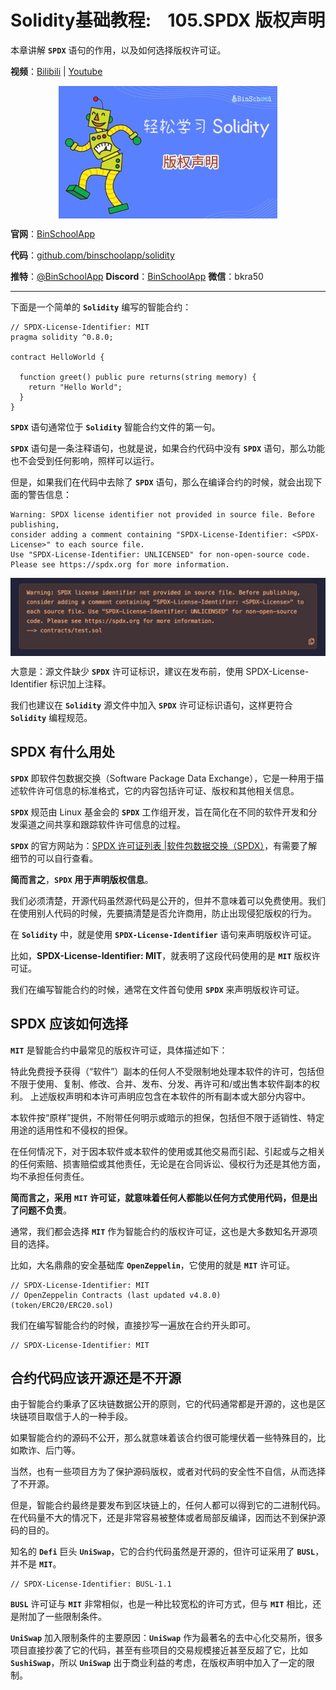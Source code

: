 # Solidity基础教程:&nbsp;&nbsp;&nbsp;&nbsp;105.SPDX 版权声明 

本章讲解 **`SPDX`** 语句的作用，以及如何选择版权许可证。

**视频**：[Bilibili](https://www.bilibili.com/video/BV1nj411o7M6)  |  [Youtube](https://youtu.be/3otW_llb6is)
<p align="center"><img src="./img/solidity-basic-v5.png" align="middle" /></p>

**官网**：[BinSchoolApp](https://binschool.app)

**代码**：[github.com/binschoolapp/solidity](https://github.com/binschoolapp/solidity)

**推特**：[@BinSchoolApp](https://twitter.com/BinSchoolApp)    **Discord**：[BinSchoolApp](https://discord.gg/PB2YEvggWq)   **微信**：bkra50 

-----
下面是一个简单的 **`Solidity`** 编写的智能合约：

```solidity
// SPDX-License-Identifier: MIT
pragma solidity ^0.8.0;

contract HelloWorld {

  function greet() public pure returns(string memory) { 
    return "Hello World"; 
  } 
}
```

**`SPDX`** 语句通常位于 **`Solidity`** 智能合约文件的第一句。

**`SPDX`** 语句是一条注释语句，也就是说，如果合约代码中没有 **`SPDX`** 语句，那么功能也不会受到任何影响，照样可以运行。

但是，如果我们在代码中去除了 **`SPDX`** 语句，那么在编译合约的时候，就会出现下面的警告信息：

```solidity
Warning: SPDX license identifier not provided in source file. Before publishing,
consider adding a comment containing "SPDX-License-Identifier: <SPDX-License>" to each source file.
Use "SPDX-License-Identifier: UNLICENSED" for non-open-source code.
Please see https://spdx.org for more information. 
```
<p align="center"><img src="./img/solidity-spdx-warning.png" align="middle" width="800px" /></p>

大意是：源文件缺少 **`SPDX`** 许可证标识，建议在发布前，使用 SPDX-License-Identifier 标识加上注释。

我们也建议在 **`Solidity`** 源文件中加入 **`SPDX`** 许可证标识语句，这样更符合 **`Solidity`** 编程规范。

## SPDX 有什么用处

**`SPDX`** 即软件包数据交换（Software Package Data Exchange），它是一种用于描述软件许可信息的标准格式，它的内容包括许可证、版权和其他相关信息。

**`SPDX`** 规范由 Linux 基金会的 **`SPDX`** 工作组开发，旨在简化在不同的软件开发和分发渠道之间共享和跟踪软件许可信息的过程。

**`SPDX`** 的官方网站为：[SPDX 许可证列表 |软件包数据交换（SPDX）](https://spdx.org/licenses/)，有需要了解细节的可以自行查看。

**简而言之**，**`SPDX`** **用于声明版权信息**。

我们必须清楚，开源代码虽然源代码是公开的，但并不意味着可以免费使用。我们在使用别人代码的时候，先要搞清楚是否允许商用，防止出现侵犯版权的行为。

在 **`Solidity`** 中，就是使用 **`SPDX-License-Identifier`** 语句来声明版权许可证。

比如，**SPDX-License-Identifier: MIT**，就表明了这段代码使用的是 **`MIT`** 版权许可证。

我们在编写智能合约的时候，通常在文件首句使用 **`SPDX`** 来声明版权许可证。

## SPDX 应该如何选择

**`MIT`** 是智能合约中最常见的版权许可证，具体描述如下：

特此免费授予获得（“软件”）副本的任何人不受限制地处理本软件的许可，包括但不限于使用、复制、修改、合并、发布、分发、再许可和/或出售本软件副本的权利。
上述版权声明和本许可声明应包含在本软件的所有副本或大部分内容中。

本软件按“原样”提供，不附带任何明示或暗示的担保，包括但不限于适销性、特定用途的适用性和不侵权的担保。

在任何情况下，对于因本软件或本软件的使用或其他交易而引起、引起或与之相关的任何索赔、损害赔偿或其他责任，无论是在合同诉讼、侵权行为还是其他方面，均不承担任何责任。

**简而言之，采用** **`MIT`** **许可证，就意味着任何人都能以任何方式使用代码，但是出了问题不负责**。

通常，我们都会选择 **`MIT`** 作为智能合约的版权许可证，这也是大多数知名开源项目的选择。

比如，大名鼎鼎的安全基础库 **`OpenZeppelin`**，它使用的就是 **`MIT`** 许可证。

```solidity
// SPDX-License-Identifier: MIT
// OpenZeppelin Contracts (last updated v4.8.0) (token/ERC20/ERC20.sol)
```

我们在编写智能合约的时候，直接抄写一遍放在合约开头即可。

```solidity
// SPDX-License-Identifier: MIT
```

## 合约代码应该开源还是不开源

由于智能合约秉承了区块链数据公开的原则，它的代码通常都是开源的，这也是区块链项目取信于人的一种手段。

如果智能合约的源码不公开，那么就意味着该合约很可能埋伏着一些特殊目的，比如欺诈、后门等。

当然，也有一些项目方为了保护源码版权，或者对代码的安全性不自信，从而选择了不开源。

但是，智能合约最终是要发布到区块链上的，任何人都可以得到它的二进制代码。在代码量不大的情况下，还是非常容易被整体或者局部反编译，因而达不到保护源码的目的。

知名的 **`Defi`** 巨头 **`UniSwap`**，它的合约代码虽然是开源的，但许可证采用了 **`BUSL`**，并不是 **`MIT`**。

```solidity
// SPDX-License-Identifier: BUSL-1.1
```

**`BUSL`** 许可证与 **`MIT`** 非常相似，也是一种比较宽松的许可方式，但与 **`MIT`**  相比，还是附加了一些限制条件。

**`UniSwap`** 加入限制条件的主要原因：**`UniSwap`** 作为最著名的去中心化交易所，很多项目直接抄袭了它的代码，甚至有些项目的交易规模接近甚至反超了它，比如 **`SushiSwap`**，所以 **`UniSwap`** 出于商业利益的考虑，在版权声明中加入了一定的限制。
